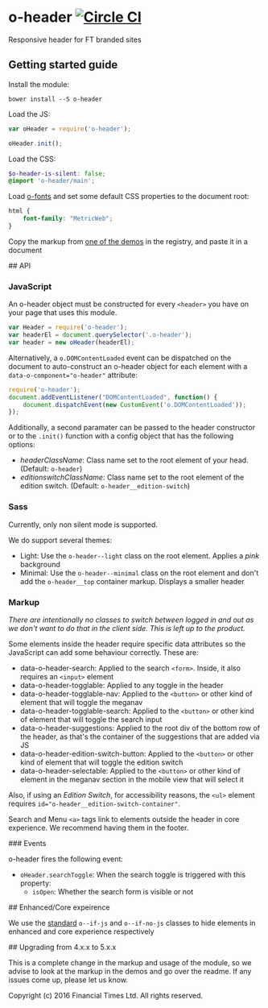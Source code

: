 # o-header [![Circle CI](https://circleci.com/gh/Financial-Times/o-header.svg?style=svg)](https://circleci.com/gh/Financial-Times/o-header)

Responsive header for FT branded sites

## Getting started guide

Install the module:

```
bower install --S o-header
```

Load the JS:

```js
var oHeader = require('o-header');

oHeader.init();
```

Load the CSS:

```scss
$o-header-is-silent: false;
@import 'o-header/main';
```

Load [o-fonts](https://github.com/Financial-Times/o-fonts) and set some default CSS properties to the document root:

```scss
html {
    font-family: "MetricWeb";
}
```

Copy the markup from [one of the demos](http://registry.origami.ft.com/components/o-header) in the registry, and paste it in a document

## API

### JavaScript

An o-header object must be constructed for every `<header>` you have on your page that uses this module.

```js
var Header = require('o-header');
var headerEl = document.querySelector('.o-header');
var header = new oHeader(headerEl);
```

Alternatively, a `o.DOMContentLoaded` event can be dispatched on the document to auto-construct an o-header object for each element with a `data-o-component="o-header"` attribute:

```js
require('o-header');
document.addEventListener("DOMContentLoaded", function() {
    document.dispatchEvent(new CustomEvent('o.DOMContentLoaded'));
});
```

Additionally, a second paramater can be passed to the header constructor or to the `.init()` function with a config object that has the following options:

* *headerClassName*: Class name set to the root element of your head. (Default: `o-header`)
* *editionswitchClassName*: Class name set to the root element of the edition switch. (Default: `o-header__edition-switch`)

### Sass

Currently, only non silent mode is supported.

We do support several themes:

* Light: Use the `o-header--light` class on the root element. Applies a _pink_ background
* Minimal: Use the `o-header--minimal` class on the root element and don't add the `o-header__top` container markup. Displays a smaller header

### Markup

_There are intentionally no classes to switch between logged in and out as we don't want to do that in the client side. This is left up to the product._

Some elements inside the header require specific data attributes so the JavaScript can add some behaviour correctly. These are:

* data-o-header-search: Applied to the search `<form>`. Inside, it also requires an `<input>` element
* data-o-header-togglable: Applied to any toggle in the header
* data-o-header-togglable-nav: Applied to the `<button>` or other kind of element that will toggle the meganav
* data-o-header-togglable-search: Applied to the `<button>` or other kind of element that will toggle the search input
* data-o-header-suggestions: Applied to the root div of the bottom row of the header, as that's the container of the suggestions that are added via JS
* data-o-header-edition-switch-button: Applied to the `<button>` or other kind of element that will toggle the edition switch
* data-o-header-selectable: Applied to the `<button>` or other kind of element in the meganav section in the mobile view that will select it

Also, if using an _Edition Switch_, for accessibility reasons, the `<ul>` element requires `id="o-header__edition-switch-container"`.

Search and Menu `<a>` tags link to elements outside the header in core experience. We recommend having them in the footer.

### Events

o-header fires the following event:

* `oHeader.searchToggle`: When the search toggle is triggered with this property:
    - `isOpen`: Whether the search form is visible or not

## Enhanced/Core expeirence

We use the [standard](http://origami.ft.com/docs/developer-guide/using-modules/#styles-for-fallbacks-and-enhancements) `o--if-js` and `o--if-no-js` classes to hide elements in enhanced and core experience respectively

## Upgrading from 4.x.x to 5.x.x

This is a complete change in the markup and usage of the module, so we advise to look at the markup in the demos and go over the readme. If any issues come up, please let us know.

Copyright (c) 2016 Financial Times Ltd. All rights reserved.
